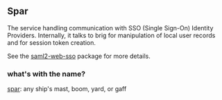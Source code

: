 ## Spar

The service handling communication with SSO (Single Sign-On) Identity Providers.
Internally, it talks to brig for manipulation of local user records
and for session token creation.

See the [saml2-web-sso](https://github.com/wireapp/saml2-web-sso) package for more details.

### what's with the name?

[spar](https://en.wikipedia.org/wiki/Spar_(sailing)): any ship's mast, boom, yard, or gaff
